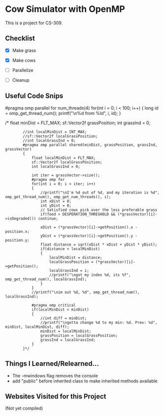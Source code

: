 # Cow Simulator with OpenMP

This is a project for CS-309.

## Checklist
- [x] Make grass
- [x] Make cows
- [ ] Parallelize
- [ ] Cleanup





## Useful Code Snips

#pragma omp parallel for num_threads(4)
for(int i = 0; i < 100; i++)
{
    long id = omp_get_thread_num();
    printf("\n%d from %ld", i, id);
}

/*
            float minDist = FLT_MAX;
            sf::Vector2f grassPosition;
            int grassInd = 0;

            //int localMinDist = INT_MAX;
            //sf::Vector2f localGrassPosition;
            //int localGrassInd = 0;
            #pragma omp parallel shared(minDist, grassPosition, grassInd, grassVector)
            {
                float localMinDist = FLT_MAX;
                sf::Vector2f localGrassPosition;
                int localGrassInd = 0;

                int iter = grassVector->size();
                #pragma omp for
                for(int i = 0; i < iter; i++)
                {
                    //printf("\nI'm %d out of %d, and my iteration is %d", omp_get_thread_num(), omp_get_num_threads(), i);
                    int xDist = 0;
                    int yDist = 0;
                    // Satisfied cows pick over the less preferable grass
                    if(food > DESPERATION_THRESHOLD && (*grassVector)[i]->isDegraded()) continue; 

                    xDist = (*grassVector)[i]->getPosition().x - position.x;
                    yDist = (*grassVector)[i]->getPosition().y - position.y;
                    float distance = sqrt(xDist * xDist + yDist * yDist);
                    if(distance < localMinDist)
                    {
                        localMinDist = distance;
                        localGrassPosition = (*grassVector)[i]->getPosition();
                        localGrassInd = i;
                        //printf("\ngot my index %d, its %f", omp_get_thread_num(), localGrassInd);
                    }
                }
                //printf("\nim out %d, %d", omp_get_thread_num(), localGrassInd);

                #pragma omp critical
                if(localMinDist < minDist)
                {
                    //int diff = minDist;
                    //printf("\ngotta change %d to my min: %d. Prev: %d", minDist, localMinDist, diff);
                    minDist = localMinDist;
                    grassPosition = localGrassPosition;
                    grassInd = localGrassInd;
                }
            }*/

## Things I Learned/Relearned...

- The -mwindows flag removes the console
- add "public" before inherited class to make inherited methods available

## Websites Visited for this Project

(Not yet compiled)